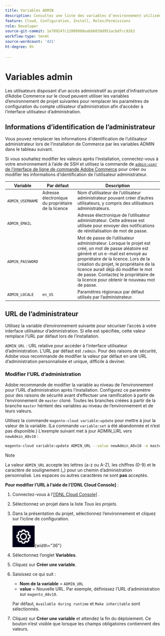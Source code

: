 ```yaml
---
title: Variables ADMIN
description: Consultez une liste des variables d’environnement utilisées lors de l’installation d’Adobe Commerce sur une infrastructure cloud.
feature: Cloud, Configuration, Install, Roles/Permissions
role: Developer
source-git-commit: 1e789247c12009908eabb6039d951acbdfcc9263
workflow-type: tm+mt
source-wordcount: '421'
ht-degree: 0%

---
```


# Variables admin

Les utilisateurs disposant d’un accès administratif au projet d’infrastructure d’Adobe Commerce sur le cloud peuvent utiliser les variables d’environnement de projet suivantes pour remplacer les paramètres de configuration du compte utilisateur d’administration afin d’accéder à l’interface utilisateur d’administration.

## Informations d’identification de l’administrateur

Vous pouvez remplacer les informations d’identification de l’utilisateur administrateur lors de l’installation de Commerce par les variables ADMIN dans le tableau suivant.

Si vous souhaitez modifier les valeurs après l’installation, connectez-vous à votre environnement à l’aide de SSH et utilisez la commande de [`admin:user` de l’interface de ligne de commande Adobe Commerce](https://experienceleague.adobe.com/docs/commerce-operations/installation-guide/tutorials/admin.html?lang=fr) pour créer ou modifier les informations d’identification de l’utilisateur administrateur.

| Variable | Par défaut | Description |
| -------------- | --------------------------- | ----------- |
| `ADMIN_USERNAME` | Adresse électronique du propriétaire de la licence | Nom d’utilisateur de l’utilisateur administrateur pouvant créer d’autres utilisateurs, y compris des utilisateurs administrateurs. |
| `ADMIN_EMAIL` |                             | Adresse électronique de l’utilisateur administrateur. Cette adresse est utilisée pour envoyer des notifications de réinitialisation de mot de passe. |
| `ADMIN_PASSWORD` |                             | Mot de passe de l’utilisateur administrateur. Lorsque le projet est créé, un mot de passe aléatoire est généré et un e-mail est envoyé au propriétaire de la licence. Lors de la création du projet, le propriétaire de la licence aurait déjà dû modifier le mot de passe. Contactez le propriétaire de la licence pour obtenir le nouveau mot de passe. |
| `ADMIN_LOCALE` | `en_US` | Paramètres régionaux par défaut utilisés par l’administrateur. |

## URL de l’administrateur

Utilisez la variable d’environnement suivante pour sécuriser l’accès à votre interface utilisateur d’administration. Si elle est spécifiée, cette valeur remplace l’URL par défaut lors de l’installation.

`ADMIN_URL` : URL relative pour accéder à l’interface utilisateur d’administration. L’URL par défaut est `/admin`. Pour des raisons de sécurité, Adobe vous recommande de modifier la valeur par défaut en une URL d’administration personnalisée et unique, difficile à deviner.

### Modifier l’URL d’administration

Adobe recommande de modifier la variable au niveau de l’environnement pour l’URL d’administration après l’installation. Configurez ce paramètre pour des raisons de sécurité avant d’effectuer une ramification à partir de l’environnement de `master` cloné. Toutes les branches créées à partir de la branche `master` héritent des variables au niveau de l’environnement et de leurs valeurs.

Utilisez la commande `magento-cloud variable:update` pour mettre à jour la valeur de la variable. (La commande `variable:set` a été abandonnée et n’est pas disponible.) L’exemple suivant met à jour ADMIN_URL vers `newAdmin_A8v10` :

```bash
magento-cloud variable:update ADMIN_URL --value newAdmin_A8v10 -e master
```

>[!NOTE]
>
>La valeur `ADMIN_URL` accepte les lettres (a-z ou A-Z), les chiffres (0-9) et le caractère de soulignement (_) pour un chemin d’administration personnalisé. Les espaces ou autres caractères ne sont **pas** acceptés.

**Pour modifier l’URL à l’aide de l’[!DNL Cloud Console]** :

1. Connectez-vous à l’[[!DNL Cloud Console]](https://console.adobecommerce.com) .

1. Sélectionnez un projet dans la liste _Tous les projets_.

1. Dans la présentation du projet, sélectionnez l’environnement et cliquez sur l’icône de configuration.

   ![&#x200B; Configuration du projet &#x200B;](../../assets/icon-configure.png){width="36"}

1. Sélectionnez l’onglet **Variables**.

1. Cliquez sur **Créer une variable**.

1. Saisissez ce qui suit :

   - **Nom de la variable** = `ADMIN_URL`
   - **value** = Nouvelle URL. Par exemple, définissez l’URL d’administration sur `magento_A8v10`.

   Par défaut, `Available during runtime` et `Make inheritable` sont sélectionnés.

1. Cliquez sur **Créer une variable** et attendez la fin du déploiement. Ce bouton n’est visible que lorsque les champs obligatoires contiennent des valeurs.
